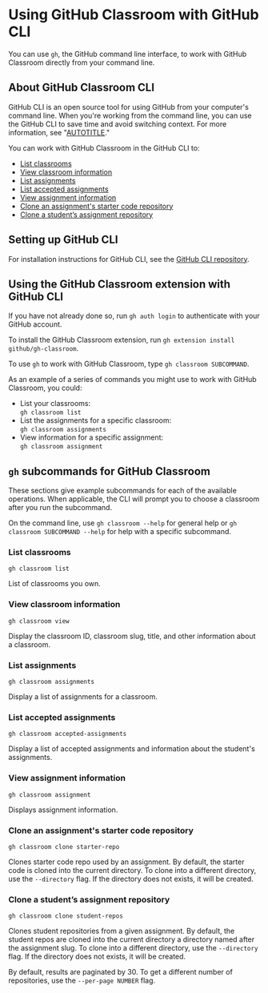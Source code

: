 # Using GitHub Classroom with GitHub CLI

You can use `gh`, the GitHub command line interface, to work with GitHub Classroom directly from your command line.

## About GitHub Classroom CLI 

GitHub CLI is an open source tool for using GitHub from your computer's command line. When you're working from the command line, you can use the GitHub CLI to save time and avoid switching context. For more information, see "[AUTOTITLE](/github-cli/github-cli/about-github-cli)."

You can work with GitHub Classroom in the  GitHub CLI to:

- [List classrooms](#list-classrooms)
- [View classroom information](#view-classroom-information)
- [List assignments](#list-assignments)
- [List accepted assignments](#list-accepted-assignments)
- [View assignment information](#view-assignment-information)
- [Clone an assignment's starter code repository](#clone-an-assignments-starter-code-repository)
- [Clone a student’s assignment repository](#clone-a-students-assignment-repository)

## Setting up GitHub CLI 

For installation instructions for GitHub CLI, see the [GitHub CLI repository](https://github.com/cli/cli#installation).

## Using the GitHub Classroom extension with GitHub CLI 

If you have not already done so, run `gh auth login` to authenticate with your GitHub account.

To install the GitHub Classroom extension, run `gh extension install github/gh-classroom`.

To use `gh` to work with GitHub Classroom, type `gh classroom SUBCOMMAND`.

As an example of a series of commands you might use to work with GitHub Classroom, you could:
- List your classrooms:<br>
  `gh classroom list`
- List the assignments for a specific classroom:<br>
  `gh classroom assignments`
- View information for a specific assignment:<br>
  `gh classroom assignment`

## `gh` subcommands for GitHub Classroom 

These sections give example subcommands for each of the available operations. When applicable, the CLI will prompt you to choose a classroom after you run the subcommand.

On the command line, use `gh classroom --help` for general help or `gh classroom SUBCOMMAND --help` for help with a specific subcommand.

### List classrooms

```shell
gh classroom list
```

List of classrooms you own.

### View classroom information

```shell
gh classroom view
```

Display the classroom ID, classroom slug, title, and other information about a classroom.

### List assignments

```shell
gh classroom assignments
```

Display a list of assignments for a classroom.

### List accepted assignments

```shell
gh classroom accepted-assignments
```

Display a list of accepted assignments and information about the student's assignments.

### View assignment information

```shell
gh classroom assignment
```

Displays assignment information.

### Clone an assignment's starter code repository

```shell
gh classroom clone starter-repo
```

Clones starter code repo used by an assignment. By default, the starter code is cloned into the current directory. To clone into a different directory, use the `--directory` flag. If the directory does not exists, it will be created.

### Clone a student’s assignment repository

```shell
gh classroom clone student-repos
```

Clones student repositories from a given assignment. By default, the student repos are cloned into the current directory a directory named after the assignment slug. To clone into a different directory, use the `--directory` flag. If the directory does not exists, it will be created.

By default, results are paginated by 30. To get a different number of repositories, use the `--per-page NUMBER` flag.
